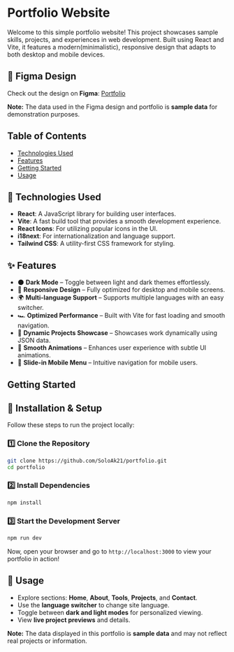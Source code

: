 # Portfolio Website

Welcome to this simple portfolio website! This project showcases sample skills, projects, and experiences in web development. Built using React and Vite, it features a modern(minimalistic), responsive design that adapts to both desktop and mobile devices.


## 🔗 Figma Design

Check out the design on **Figma**: [ Portfolio](https://www.figma.com/design/w3sxEeXrOMTYFNCCpwbXVj/SoloAk-Portfolio?node-id=0-1&t=KrmO0xNIRcY7q1dd-1)

**Note:** The data used in the Figma design and portfolio is **sample data** for demonstration purposes.

## Table of Contents

- [Technologies Used](#technologies-used)
- [Features](#features)
- [Getting Started](#getting-started)
- [Usage](#usage)

## 🚀 Technologies Used

- **React**: A JavaScript library for building user interfaces.
- **Vite**: A fast build tool that provides a smooth development experience.
- **React Icons**: For utilizing popular icons in the UI.
- **i18next**: For internationalization and language support.
- **Tailwind CSS**: A utility-first CSS framework for styling.

## ✨ Features

- 🌑 **Dark Mode** – Toggle between light and dark themes effortlessly.
- 📱 **Responsive Design** – Fully optimized for desktop and mobile screens.
- 🌍 **Multi-language Support** – Supports multiple languages with an easy switcher.
- 🏎 **Optimized Performance** – Built with Vite for fast loading and smooth navigation.
- 📌 **Dynamic Projects Showcase** – Showcases work dynamically using JSON data.
- 📜 **Smooth Animations** – Enhances user experience with subtle UI animations.
- 📜 **Slide-in Mobile Menu** – Intuitive navigation for mobile users.

## Getting Started

## 🔧 Installation & Setup

Follow these steps to run the project locally:

### 1️⃣ Clone the Repository
```bash
git clone https://github.com/SoloAk21/portfolio.git
cd portfolio
```

### 2️⃣ Install Dependencies
```bash
npm install
```

### 3️⃣ Start the Development Server
```bash
npm run dev
```

Now, open your browser and go to `http://localhost:3000` to view your portfolio in action!

## 📖 Usage

- Explore sections: **Home**, **About**, **Tools**, **Projects**, and **Contact**.
- Use the **language switcher** to change site language.
- Toggle between **dark and light modes** for personalized viewing.
- View **live project previews** and details.



**Note:** The data displayed in this portfolio is **sample data** and may not reflect real projects or information.

